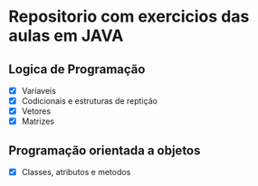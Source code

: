 # Repositorio com exercicios das aulas em JAVA

## Logica de Programação
- [x] Variaveis
- [x] Codicionais e estruturas de reptição
- [x] Vetores
- [x] Matrizes
 
## Programação orientada a objetos
- [x] Classes, atributos e metodos
